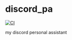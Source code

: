 # discord_pa
[![CI](https://github.com/JimohAR/discord_pa/actions/workflows/main.yml/badge.svg?event=schedule)](https://github.com/JimohAR/discord_pa/actions/workflows/main.yml)

my discord personal assistant
